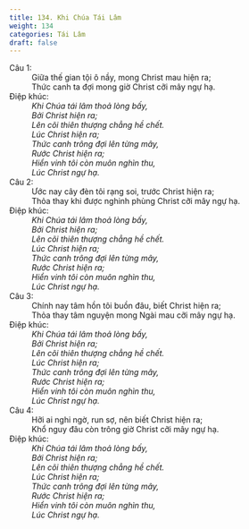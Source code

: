 ```yaml
---
title: 134. Khi Chúa Tái Lâm
weight: 134
categories: Tái Lâm
draft: false
---
```

<dl><dt>Câu 1:</dt><dd data-verse="1">Giữa thế gian tội ô nầy, mong Christ mau hiện ra; <br/>Thức canh ta đợi mong giờ Christ cỡi mây ngự hạ. </dd><dt>Điệp khúc:</dt><dd data-chorus="1"><em>Khi Chúa tái lâm thoả lòng bấy, <br/>Bởi Christ hiện ra; <br/>Lên cõi thiên thượng chẳng hề chết. <br/>Lúc Christ hiện ra; <br/>Thức canh trông đợi lên từng mây, <br/>Rước Christ hiện ra; <br/>Hiển vinh tôi còn muôn nghìn thu, <br/>Lúc Christ ngự hạ. </em></dd><dt>Câu 2:</dt><dd data-verse="2">Ước nay cây đèn tôi rạng soi, trước Christ hiện ra; <br/>Thỏa thay khi được nghinh phùng Christ cỡi mây ngự hạ. </dd><dt>Điệp khúc:</dt><dd data-chorus="1"><em>Khi Chúa tái lâm thoả lòng bấy, <br/>Bởi Christ hiện ra; <br/>Lên cõi thiên thượng chẳng hề chết. <br/>Lúc Christ hiện ra; <br/>Thức canh trông đợi lên từng mây, <br/>Rước Christ hiện ra; <br/>Hiển vinh tôi còn muôn nghìn thu, <br/>Lúc Christ ngự hạ. </em></dd><dt>Câu 3:</dt><dd data-verse="3">Chính nay tâm hồn tôi buồn đâu, biết Christ hiện ra; <br/>Thỏa thay tâm nguyện mong Ngài mau cỡi mây ngự hạ. </dd><dt>Điệp khúc:</dt><dd data-chorus="1"><em>Khi Chúa tái lâm thoả lòng bấy, <br/>Bởi Christ hiện ra; <br/>Lên cõi thiên thượng chẳng hề chết. <br/>Lúc Christ hiện ra; <br/>Thức canh trông đợi lên từng mây, <br/>Rước Christ hiện ra; <br/>Hiển vinh tôi còn muôn nghìn thu, <br/>Lúc Christ ngự hạ. </em></dd><dt>Câu 4:</dt><dd data-verse="4">Hỡi ai nghi ngờ, run sợ, nên biết Christ hiện ra; <br/>Khổ nguy đâu còn trông giờ Christ cỡi mây ngự hạ. </dd><dt>Điệp khúc:</dt><dd data-chorus="1"><em>Khi Chúa tái lâm thoả lòng bấy, <br/>Bởi Christ hiện ra; <br/>Lên cõi thiên thượng chẳng hề chết. <br/>Lúc Christ hiện ra; <br/>Thức canh trông đợi lên từng mây, <br/>Rước Christ hiện ra; <br/>Hiển vinh tôi còn muôn nghìn thu, <br/>Lúc Christ ngự hạ. </em></dd></dl>